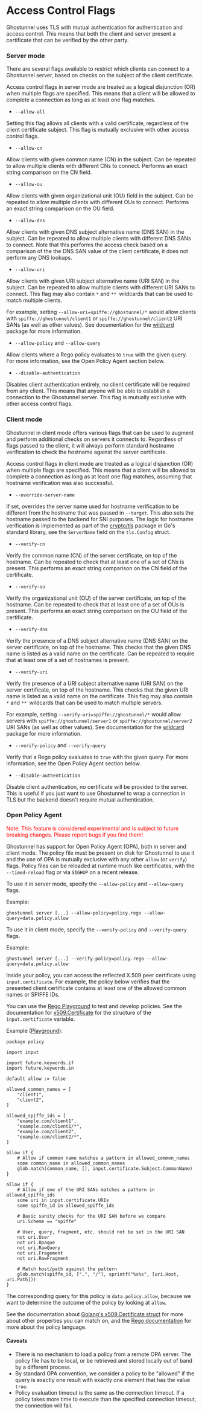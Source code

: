 Access Control Flags
====================

Ghostunnel uses TLS with mutual authentication for authentication and access
control. This means that both the client and server present a certificate that
can be verified by the other party. 

### Server mode

There are several flags available to restrict which clients can connect to a
Ghostunnel server, based on checks on the subject of the client certificate. 

Access control flags in server mode are treated as a logical disjunction (OR) 
when multiple flags are specified. This means that a client will be allowed to
complete a connection as long as at least one flag matches.

* `--allow-all`

Setting this flag allows all clients with a valid certificate, regardless of
the client certificate subject. This flag is mutually exclusive with other
access control flags.

* `--allow-cn`

Allow clients with given common name (CN) in the subject. Can be repeated to
allow multiple clients with different CNs to connect. Performs an exact string
comparison on the CN field.

* `--allow-ou`

Allow clients with given organizational unit (OU) field in the subject. Can be
repeated to allow multiple clients with different OUs to connect. Performs an
exact string comparison on the OU field.

* `--allow-dns`

Allow clients with given DNS subject alternative name (DNS SAN) in the subject.
Can be repeated to allow multiple clients with different DNS SANs to connect.
Note that this performs the access check based on a comparison of the the DNS
SAN value of the client certificate, it does not perform any DNS lookups.

* `--allow-uri`

Allow clients with given URI subject alternative name (URI SAN) in the subject.
Can be repeated to allow multiple clients with different URI SANs to connect.
This flag may also contain `*` and `** `wildcards that can be used to match
multiple clients.

For example, setting `--allow-uri=spiffe://ghostunnel/*` would allow clients
with `spiffe://ghostunnel/client1` or `spiffe://ghostunnel/client2` URI SANs (as
well as other values). See documentation for the [wildcard][wildcard] package
for more information.

* `--allow-policy` and `--allow-query`

Allow clients where a Rego policy evaluates to `true` with the given query.
For more information, see the Open Policy Agent section below.

* `--disable-authentication`

Disables client authentication entirely, no client certificate will be required
from any client. This means that anyone will be able to establish a connection
to the Ghostunnel server. This flag is mutually exclusive with other access
control flags.

### Client mode

Ghostunnel in client mode offers various flags that can be used to augment and
perform additional checks on servers it connects to. Regardless of flags passed
to the client, it will always perform standard hostname verification to check
the hostname against the server certificate.

Access control flags in client mode are treated as a logical disjunction (OR) 
when multiple flags are specified. This means that a client will be allowed to
complete a connection as long as at least one flag matches, assuming that
hostname verification was also successful.

* `--override-server-name`

If set, overrides the server name used for hostname verification to be
different from the hostname that was passed in `--target`. This also sets the
hostname passed to the backend for SNI purposes. The logic for hostname
verification is implemented as part of the [crypto/tls][tls] package in Go's
standard library, see the `ServerName` field on the `tls.Config` struct.

* `--verify-cn`

Verify the common name (CN) of the server certificate, on top of the hostname.
Can be repeated to check that at least one of a set of CNs is present. This
performs an exact string comparison on the CN field of the certificate.

* `--verify-ou`

Verify the organizational unit (OU) of the server certificate, on top of the
hostname. Can be repeated to check that at least one of a set of OUs is
present. This performs an exact string comparison on the OU field of the
certificate.

* `--verify-dns`

Verify the presence of a DNS subject alternative name (DNS SAN) on the server
certificate, on top of the hostname. This checks that the given DNS name is
listed as a valid name on the certificate. Can be repeated to require
that at least one of a set of hostnames is present.

* `--verify-uri`

Verify the presence of a URI subject alternative name (URI SAN) on the server
certificate, on top of the hostname. This checks that the given URI name is
listed as a valid name on the certificate. This flag may also contain `*` and
`** `wildcards that can be used to match multiple servers.

For example, setting `--verify-uri=spiffe://ghostunnel/*` would allow servers
with `spiffe://ghostunnel/server1` or `spiffe://ghostunnel/server2` URI SANs (as
well as other values). See documentation for the [wildcard][wildcard] package
for more information.

[wildcard]: https://godoc.org/github.com/ghostunnel/ghostunnel/wildcard

* `--verify-policy` and `--verify-query`

Verify that a Rego policy evaluates to `true` with the given query.
For more information, see the Open Policy Agent section below.

* `--disable-authentication`

Disable client authentication, no certificate will be provided to the server.
This is useful if you just want to use Ghostunnel to wrap a connection in TLS
but the backend doesn't require mutual authentication.

[tls]: https://golang.org/pkg/crypto/tls
[wildcard]: https://godoc.org/github.com/ghostunnel/ghostunnel/wildcard

### Open Policy Agent

<span style="color:red">Note: This feature is considered experimental and is
subject to future breaking changes. Please report bugs if you find them!</span>

Ghostunnel has support for Open Policy Agent (OPA), both in server and client
mode. The policy file must be present on disk for Ghostunnel to use it and the
use of OPA is mutually exclusive with any other `allow` (or `verify`) flags.
Policy files can be reloaded at runtime much like certificates, with the
`--timed-reload` flag or via `SIGHUP` on a recent release.

To use it in server mode, specify the `--allow-policy` and `--allow-query` flags.

Example:
```
ghostunnel server [...] --allow-policy=policy.rego --allow-query=data.policy.allow
```

To use it in client mode, specify the `--verify-policy` and `--verify-query` flags.

Example:
```
ghostunnel server [...] --verify-policy=policy.rego --allow-query=data.policy.allow
```

Inside your policy, you can access the reflected X.509 peer certificate using
`input.certificate`. For example, the policy below verifies that the presented
client certificate contains at least one of the allowed common names or SPIFFE
IDs.

You can use the [Rego Playground](https://play.openpolicyagent.org) to test and
develop policies. See the documentation for [x509.Certificate](https://pkg.go.dev/crypto/x509#Certificate) 
for the structure of the `input.certificate` variable.

Example ([Playground](https://play.openpolicyagent.org/p/uMcOcUkQPE)):
```rego
package policy

import input

import future.keywords.if
import future.keywords.in

default allow := false

allowed_common_names = [
	"client1",
	"client2",
]

allowed_spiffe_ids = [
	"example.com/client1",
	"example.com/client1/*",
	"example.com/client2",
	"example.com/client2/*",
]

allow if {
	# Allow if common name matches a pattern in allowed_common_names
	some common_name in allowed_common_names
	glob.match(common_name, [], input.certificate.Subject.CommonName)
}

allow if {
	# Allow if one of the URI SANs matches a pattern in allowed_spiffe_ids
	some uri in input.certificate.URIs
	some spiffe_id in allowed_spiffe_ids

	# Basic sanity checks for the URI SAN before we compare
	uri.Scheme == "spiffe"

	# User, query, fragment, etc. should not be set in the URI SAN
	not uri.User
	not uri.Opaque
	not uri.RawQuery
	not uri.Fragement
	not uri.RawFragment

	# Match host/path against the pattern
	glob.match(spiffe_id, [".", "/"], sprintf("%s%s", [uri.Host, uri.Path]))
}
```

The corresponding query for this policy is `data.policy.allow`, because we
want to determine the outcome of the policy by looking at `allow`.

See the documentation about [Golang's x509.Certificate
struct](https://pkg.go.dev/crypto/x509#Certificate) for more about other
properties you can match on, and the [Rego
documentation](https://www.openpolicyagent.org/docs/latest/policy-language/)
for more about the policy language.

#### Caveats

* There is no mechanism to load a policy from a remote OPA server. The policy
  file has to be local, or be retrieved and stored locally out of band by a
  different process.
* By standard OPA convention, we consider a policy to be "allowed" if the query
  is exactly one result with exactly one element that has the value `true`.
* Policy evaluation timeout is the same as the connection timeout. If a policy
  takes more time to execute than the specified connection timeout, the connection
  will fail.
